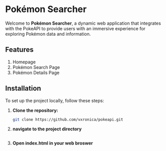 # Pokémon Searcher

Welcome to **Pokémon Searcher**, a dynamic web application that integrates with the PokeAPI to provide users with an immersive experience for exploring Pokémon data and information. 


## Features

1. Homepage
2. Pokémon Search Page
3. Pokémon Details Page


## Installation

To set up the project locally, follow these steps:

1. **Clone the repository:**
   ```bash
   git clone https://github.com/vxronica/pokeapi.git
   ```
2. **navigate to the project directory**
   ``` cd pokemonapi
   ```
3. **Open index.html in your web broswer**
